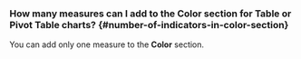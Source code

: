 ### How many measures can I add to the Color section for Table or Pivot Table charts? {#number-of-indicators-in-color-section}

You can add only one measure to the **Color** section.
